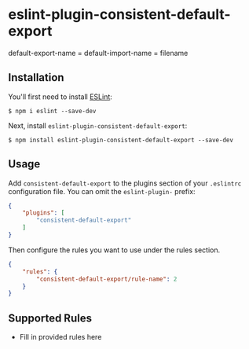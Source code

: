 # eslint-plugin-consistent-default-export

default-export-name = default-import-name = filename

## Installation

You'll first need to install [ESLint](http://eslint.org):

```
$ npm i eslint --save-dev
```

Next, install `eslint-plugin-consistent-default-export`:

```
$ npm install eslint-plugin-consistent-default-export --save-dev
```


## Usage

Add `consistent-default-export` to the plugins section of your `.eslintrc` configuration file. You can omit the `eslint-plugin-` prefix:

```json
{
    "plugins": [
        "consistent-default-export"
    ]
}
```


Then configure the rules you want to use under the rules section.

```json
{
    "rules": {
        "consistent-default-export/rule-name": 2
    }
}
```

## Supported Rules

* Fill in provided rules here





